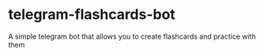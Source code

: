 # telegram-flashcards-bot
A simple telegram bot that allows you to create flashcards and practice with them
